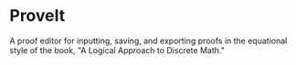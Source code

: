 ProveIt
=======

A proof editor for inputting, saving, and exporting proofs in the equational style of the book, "A Logical Approach to Discrete Math."
